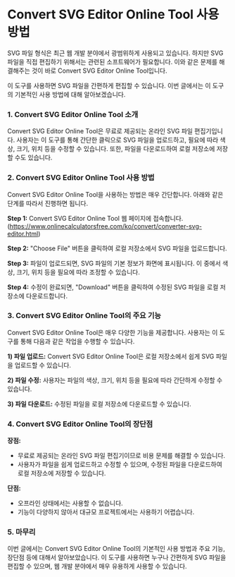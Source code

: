 Convert SVG Editor Online Tool 사용 방법
====================================

SVG 파일 형식은 최근 웹 개발 분야에서 광범위하게 사용되고 있습니다. 하지만 SVG 파일을 직접 편집하기 위해서는 관련된 소프트웨어가 필요합니다. 이와 같은 문제를 해결해주는 것이 바로 Convert SVG Editor Online Tool입니다.

이 도구를 사용하면 SVG 파일을 간편하게 편집할 수 있습니다. 이번 글에서는 이 도구의 기본적인 사용 방법에 대해 알아보겠습니다.

### 1. Convert SVG Editor Online Tool 소개

Convert SVG Editor Online Tool은 무료로 제공되는 온라인 SVG 파일 편집기입니다. 사용자는 이 도구를 통해 간단한 클릭으로 SVG 파일을 업로드하고, 필요에 따라 색상, 크기, 위치 등을 수정할 수 있습니다. 또한, 파일을 다운로드하여 로컬 저장소에 저장할 수도 있습니다.

### 2. Convert SVG Editor Online Tool 사용 방법

Convert SVG Editor Online Tool을 사용하는 방법은 매우 간단합니다. 아래와 같은 단계를 따라서 진행하면 됩니다.

**Step 1:** Convert SVG Editor Online Tool 웹 페이지에 접속합니다. (<https://www.onlinecalculatorsfree.com/ko/convert/converter-svg-editor.html>)

**Step 2:** "Choose File" 버튼을 클릭하여 로컬 저장소에서 SVG 파일을 업로드합니다.

**Step 3:** 파일이 업로드되면, SVG 파일의 기본 정보가 화면에 표시됩니다. 이 중에서 색상, 크기, 위치 등을 필요에 따라 조정할 수 있습니다.

**Step 4:** 수정이 완료되면, "Download" 버튼을 클릭하여 수정된 SVG 파일을 로컬 저장소에 다운로드합니다.

### 3. Convert SVG Editor Online Tool의 주요 기능

Convert SVG Editor Online Tool은 매우 다양한 기능을 제공합니다. 사용자는 이 도구를 통해 다음과 같은 작업을 수행할 수 있습니다.

**1) 파일 업로드:** Convert SVG Editor Online Tool은 로컬 저장소에서 쉽게 SVG 파일을 업로드할 수 있습니다.

**2) 파일 수정:** 사용자는 파일의 색상, 크기, 위치 등을 필요에 따라 간단하게 수정할 수 있습니다.

**3) 파일 다운로드:** 수정된 파일을 로컬 저장소에 다운로드할 수 있습니다.

### 4. Convert SVG Editor Online Tool의 장단점

**장점:**

- 무료로 제공되는 온라인 SVG 파일 편집기이므로 비용 문제를 해결할 수 있습니다.
- 사용자가 파일을 쉽게 업로드하고 수정할 수 있으며, 수정된 파일을 다운로드하여 로컬 저장소에 저장할 수 있습니다.

**단점:**

- 오프라인 상태에서는 사용할 수 없습니다.
- 기능이 다양하지 않아서 대규모 프로젝트에서는 사용하기 어렵습니다.

### 5. 마무리

이번 글에서는 Convert SVG Editor Online Tool의 기본적인 사용 방법과 주요 기능, 장단점 등에 대해서 알아보았습니다. 이 도구를 사용하면 누구나 간편하게 SVG 파일을 편집할 수 있으며, 웹 개발 분야에서 매우 유용하게 사용할 수 있습니다.